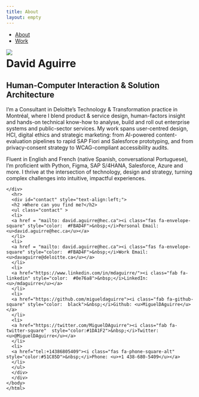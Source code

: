 ```yaml
---
title: About
layout: empty
---
```


<html>
<head>
  <title>David Aguirre - About</title>
  <meta charset='UTF-8'>
  <meta content='width=device-width, initial-scale=1' name='viewport'/>
  <meta name='description' content='David Aguirre is a Designer and Business Analyst'>
  <meta name='keywords' content='
  ux,
  it,
  business analysis,
  erp,
  ui,
  design thinking,
  prototyping,
  user research
  '>
  <meta name='author' content='David Aguirre'>
  <link rel='shortcut icon' href='/assets/img/favicon.png' />
  <link rel="apple-touch-icon" href="/assets/img/favicon.png">
  <link href='/css/styles.css' rel='stylesheet'/>
  <link href="https://cdnjs.cloudflare.com/ajax/libs/font-awesome/5.15.2/css/all.min.css" rel="stylesheet">
  <link rel="preconnect" href="https://fonts.gstatic.com">
  <link href="https://fonts.googleapis.com/css2?family=Source+Sans+Pro:ital,wght@0,200;0,300;0,400;0,600;0,700;0,900;1,200;1,300;1,400;1,600;1,700;1,900&display=swap" rel="stylesheet">
  <link rel="icon" type="image/png" href="assets/img/favicon.png"/>
  <link rel="apple-touch-icon" href="assets/img/favicon.png"/>
</head>
<body>
  <!--     {% include nav.html %} -->
  <div class='md-nav'>
    <ul class='wrap'>
      <li><a id='about' class="selected" href='/'>About</a></li>
      <li><a id='work' href='/work' >Work</a></li>
    </ul>
  </div>
  <div id='blog' class='wrap'>
    <div id='intro'>
      <img src="https://res.cloudinary.com/dk8sybtxo/image/upload/v1733802480/IMG_1123_copy_2_squared_copy_qdhutc.jpg" class="profile-picture">
      <h1 style="margin-top:0.2em">David Aguirre</h1>
      <h2 class="sub">Human-Computer Interaction & Solution Architecture</h2>
    </div>
    <div id="profile">
    <div class="article-text">
        <p>
I’m a Consultant in Deloitte’s Technology & Transformation practice in Montréal, where I blend product & service design, human-factors insight and hands-on technical know-how to analyse, build and roll out enterprise systems and public-sector services. My work spans user-centred design, HCI, digital ethics and strategic marketing: from AI-powered content-evaluation pipelines to rapid SAP Fiori and Salesforce prototyping, and from privacy-consent strategy to WCAG-compliant accessibility audits.</p>
<p>
       Fluent in English and French (native Spanish, conversational Portuguese), I’m proficient with Python, Figma, SAP S/4HANA, Salesforce, Azure and more. I thrive at the intersection of technology, design and strategy, turning complex challenges into intuitive, impactful experiences.</p>
        </div>
        <!-- <hr> -->

  <!-- <h2 style="text-align:center">What do I bring to the table?</h2> -->
  <!-- <div class="project-facts">
    <!-- <div class="competencies-container">
    <button class="accordion"><img src="assets/img/about/competences_icon-17.png" class="competencies-icon"><span class="competencies-title">Process and Systems Visualization<span class="down-arrow-accordion">&#9660;</span></span></button> <div class="panel">
    <p class="competencies-text"><span >Build a <b>shared vision</b> between collaborators that allows them to navigate the intricacies of IT and business operations, using multiple tools for descriptive modeling such as activity diagrams, process flowcharts, use cases, user flows, customer journey maps, service blueprints, value constellations, data models, state diagrams and application architectures.</span></p>
    </div>
    <button class="accordion"><img src="assets/img/about/competences_icon-15.png" class="competencies-icon"><span class="competencies-title">User and Context Awareness<span class="down-arrow-accordion">&#9660;</span></span></button>
    <div class="panel">
      <p class="competencies-text">
          <span >Reveal important <b>particularities</b> about users and their environments, through user research, rapid assessment procedures, design probes, and participatory workshops; understanding physical and social constraints, mapping out interactions between stakeholders, identifying interests and expectations, spotting opportunities, and mitigating biases.</span>
          </p>
  </div>
<button class="accordion"><img src="assets/img/about/competences_icon-16.png" class="competencies-icon"><span class="competencies-title">Information Design and Prototyping<span class="down-arrow-accordion">&#9660;</span></span></button>
<div class="panel">
  <p class="competencies-text">
          <span >Participate in the process of defining and modelling <b>solutions</b>. This includes gathering, classifying and managing requirements, describing scope and features, generating and visualizing alternatives, developing prototypes, and testing hypotheses. Giving special attention to usability and visual design (layout, typography, and aesthetics). </span></p>
</div> -->
<!-- </div> -->
<!-- </div> -->
    </div>
      <hr>
      <div id="contact" style="text-align:left;">
      <h2 >Where can you find me?</h2>
      <ul class="contact" >
      <li>
      <a href = "mailto: david.aguirre@hec.ca"><i class="fas fa-envelope-square" style="color:  #FBAD4F">&nbsp;</i>Personal Email: <u>david.aguirre@hec.ca</u></a>
      </li>
      <li>
      <a href = "mailto: david.aguirre@hec.ca"><i class="fas fa-envelope-square" style="color:  #FBAD4F">&nbsp;</i>Work Email: <u>davaguirre@deloitte.ca</u></a>
      </li>
      <li>
      <a href="https://www.linkedin.com/in/mdaguirre/"><i class="fab fa-linkedin" style="color:  #0e76a8">&nbsp;</i>LinkedIn: <u>/mdaguirre</u></a>
      </li>
      <li>
      <a href="https://github.com/migueldaguirre"><i class="fab fa-github-square" style="color:  black">&nbsp;</i>Github: <u>MiguelDAguirre</u></a>
      </li>
      <li>
      <a href="https://twitter.com/MiguelDAguirre"><i class="fab fa-twitter-square"  style="color:#1DA1F2">&nbsp;</i>Twitter: <u>@MiguelDAguirre</u></a>
      </li>
      <li>
      <a href="tel:+14386805409"><i class="fas fa-phone-square-alt" style="color:#51C85D">&nbsp;</i>Phone: <u>+1 438-680-5409</u></a>
      </li>
      </ul>
      </div>
      </div>
    </body>
    </html>
  <script src="/js/accordion.js"></script>
